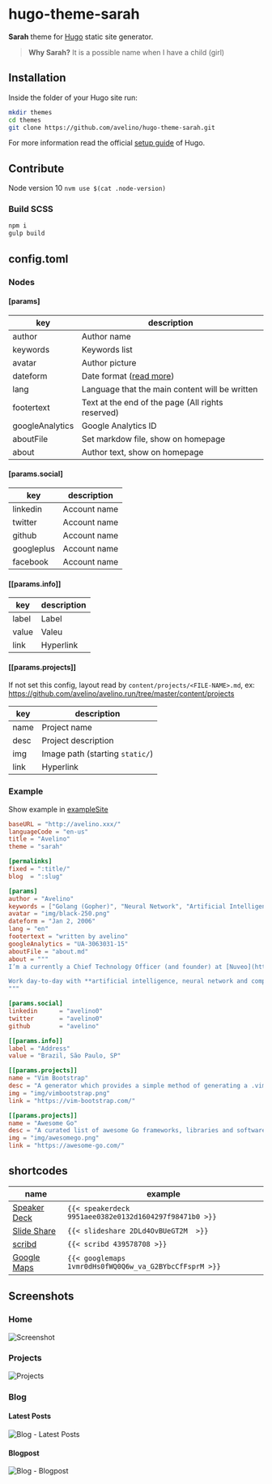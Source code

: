 # hugo-theme-sarah

**Sarah** theme for [Hugo](https://gohugo.io/) static site generator.

> **Why Sarah?** It is a possible name when I have a child (girl)

## Installation

Inside the folder of your Hugo site run:

```bash
mkdir themes
cd themes
git clone https://github.com/avelino/hugo-theme-sarah.git
```

For more information read the official [setup guide](https://gohugo.io/getting-started/installing/) of Hugo.

## Contribute

Node version 10 `nvm use $(cat .node-version)`

### Build SCSS

```bash
npm i
gulp build
```

## config.toml

### Nodes

#### [params]

| key             | description                                                                                     |
| --------------- | ----------------------------------------------------------------------------------------------- |
| author          | Author name                                                                                     |
| keywords        | Keywords list                                                                                   |
| avatar          | Author picture                                                                                  |
| dateform        | Date format ([read more](https://discourse.gohugo.io/t/date-time-format-in-config-toml/5268/2)) |
| lang            | Language that the main content will be written                                                  |
| footertext      | Text at the end of the page (All rights reserved)                                               |
| googleAnalytics | Google Analytics ID                                                                             |
| aboutFile       | Set markdow file, show on homepage                                                              |
| about           | Author text, show on homepage                                                                   |

#### [params.social]

| key        | description  |
| ---------- | ------------ |
| linkedin   | Account name |
| twitter    | Account name |
| github     | Account name |
| googleplus | Account name |
| facebook   | Account name |

#### [[params.info]]

| key   | description |
| ----- | ----------- |
| label | Label       |
| value | Valeu       |
| link  | Hyperlink   |

#### [[params.projects]]

If not set this config, layout read by `content/projects/<FILE-NAME>.md`, ex: https://github.com/avelino/avelino.run/tree/master/content/projects

| key  | description                     |
| ---- | ------------------------------- |
| name | Project name                    |
| desc | Project description             |
| img  | Image path (starting `static/`) |
| link | Hyperlink                       |

### Example

Show example in [exampleSite](https://github.com/avelino/hugo-theme-sarah/blob/master/exampleSite/config.toml)

```toml
baseURL = "http://avelino.xxx/"
languageCode = "en-us"
title = "Avelino"
theme = "sarah"

[permalinks]
fixed = ":title/"
blog  = ":slug"

[params]
author = "Avelino"
keywords = ["Golang (Gopher)", "Neural Network", "Artificial Intelligence"]
avatar = "img/black-250.png"
dateform = "Jan 2, 2006"
lang = "en"
footertext = "written by avelino"
googleAnalytics = "UA-3063031-15"
aboutFile = "about.md"
about = """
I’m a currently a Chief Technology Officer (and founder) at [Nuveo](https://nuveo.ai/) (**Artificial Intelligence** within reach) and mathematician formed at [IME-USP](https://www.ime.usp.br/).

Work day-to-day with **artificial intelligence, neural network and computer vision**. With the need to process large dataset its focus of research and development include **distributed systems, competition, Lisp, Golang and Python**.
"""

[params.social]
linkedin      = "avelino0"
twitter       = "avelino0"
github        = "avelino"

[[params.info]]
label = "Address"
value = "Brazil, São Paulo, SP"

[[params.projects]]
name = "Vim Bootstrap"
desc = "A generator which provides a simple method of generating a .vimrc configuration for vim"
img = "img/vimbootstrap.png"
link = "https://vim-bootstrap.com/"

[[params.projects]]
name = "Awesome Go"
desc = "A curated list of awesome Go frameworks, libraries and software"
img = "img/awesomego.png"
link = "https://awesome-go.com/"
```

## shortcodes
| name                                       | example                                                |
| ------------------------------------------ | ------------------------------------------------------ |
| [Speaker Deck](https://speakerdeck.com/)   | `{{< speakerdeck 9951aee0382e0132d1604297f98471b0 >}}` |
| [Slide Share](https://www.slideshare.net/) | `{{< slideshare 2DLd4OvBUeGT2M  >}}`                   |
| [scribd](https://scribd.com)               | `{{< scribd 439578708 >}}`                             |
| [Google Maps](https://maps.google.com/)    | `{{< googlemaps 1vmr0dHs0fWQ0Q6w_va_G2BYbcCfFsprM >}}` |


## Screenshots

### Home

![Screenshot](images/screenshot.png)

### Projects

![Projects](images/projects.png)

### Blog

#### Latest Posts

![Blog - Latest Posts](images/blog.png)

#### Blogpost

![Blog - Blogpost](images/blogpost.png)
